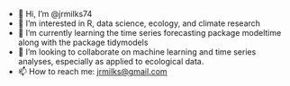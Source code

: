 - 👋 Hi, I’m @jrmilks74
- 👀 I’m interested in R, data science, ecology, and climate research
- 🌱 I’m currently learning the time series forecasting package modeltime along with the package tidymodels
- 💞️ I’m looking to collaborate on machine learning and time series analyses, especially as applied to ecological data.
- 📫 How to reach me: jrmilks@gmail.com

<!---
jrmilks74/jrmilks74 is a ✨ special ✨ repository because its `README.md` (this file) appears on your GitHub profile.
You can click the Preview link to take a look at your changes.
--->
